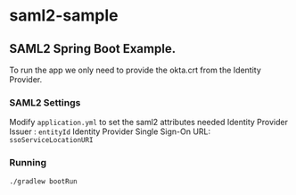 # saml2-sample
## SAML2 Spring Boot Example.
To run the app we only need to provide the okta.crt from the Identity Provider.
### SAML2 Settings
Modify `application.yml` to set the saml2 attributes needed
Identity Provider Issuer : `entityId`
Identity Provider Single Sign-On URL: `    ssoServiceLocationURI`
### Running 
 `./gradlew bootRun`        
        
